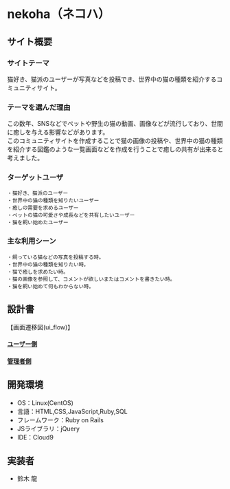 # nekoha（ネコハ）

## サイト概要
### サイトテーマ
猫好き、猫派のユーザーが写真などを投稿でき、世界中の猫の種類を紹介するコミュニティサイト。

### テーマを選んだ理由
この数年、SNSなどでペットや野生の猫の動画、画像などが流行しており、世間に癒しを与える影響などがあります。<br>
このコミュニティサイトを作成することで猫の画像の投稿や、世界中の猫の種類を紹介する図鑑のような一覧画面などを作成を行うことで癒しの共有が出来ると考えました。

### ターゲットユーザ
```
・猫好き、猫派のユーザー
・世界中の猫の種類を知りたいユーザー
・癒しの需要を求めるユーザー
・ペットの猫の可愛さや成長などを共有したいユーザー
・猫を飼い始めたユーザー
```

### 主な利用シーン
```
・飼っている猫などの写真を投稿する時。
・世界中の猫の種類を知りたい時。
・猫で癒しを求めたい時。
・猫の画像を参照して、コメントが欲しいまたはコメントを書きたい時。
・猫を飼い始めて何もわからない時。
```
## 設計書

【画面遷移図(ui_flow)】
#### [ユーザー側](https://drive.google.com/file/d/1UbEjQPl6BTtfMiQIARHY1Dd6Vu1dA-U8/view?usp=drive_link)
#### [管理者側](https://drive.google.com/file/d/1YKGA41hfDwRL1xXUdvY-pz1Zn2m3pN9p/view?usp=drive_link)

## 開発環境
- OS：Linux(CentOS)
- 言語：HTML,CSS,JavaScript,Ruby,SQL
- フレームワーク：Ruby on Rails
- JSライブラリ：jQuery
- IDE：Cloud9

## 実装者
- 鈴木 龍